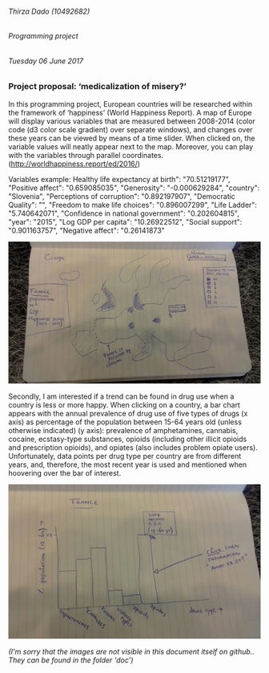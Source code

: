 

###### Thirza Dado (10492682)
###### Programming project
###### Tuesday 06 June 2017

### Project proposal: ‘medicalization of misery?’

In this programming project, European countries will be researched within the framework of ‘happiness’ (World Happiness Report). A map of Europe will display various variables that are measured between 2008-2014 (color code (d3 color scale gradient) over separate windows), and changes over these years can be viewed by means of a time slider. When clicked on, the variable values will neatly appear next to the map. Moreover, you can play with the variables through parallel coordinates.
(http://worldhappiness.report/ed/2016/) 

Variables example:
Healthy life expectancy at birth": "70.51219177",
      "Positive affect": "0.659085035",
      "Generosity": "-0.000629284",
      "country": "Slovenia",
      "Perceptions of corruption": "0.892197907",
      "Democratic Quality": "",
      "Freedom to make life choices": "0.896007299",
      "Life Ladder": "5.740642071",
      "Confidence in national government": "0.202604815",
      "year": "2015",
      "Log GDP per capita": "10.26922512",
      "Social support": "0.901163757",
      "Negative affect": "0.26141873"


![sketch1](doc\afb1.png "afb1")

Secondly, I am interested if a trend can be found in drug use when a country is less or more happy. When clicking on a country, a bar chart appears with the annual prevalence of drug use of five types of drugs (x axis) as percentage of the population between 15-64 years old (unless otherwise indicated) (y axis): prevalence of amphetamines, cannabis, cocaine, ecstasy-type substances, opioids (including other illicit opioids and prescription opioids), and opiates (also includes problem opiate users). Unfortunately, data points per drug type per country are from different years, and, therefore, the most recent year is used and mentioned when hoovering over the bar of interest.

![sketch2](doc\afb2.png "afb2")


*(I'm sorry that the images are not visible in this document itself on github.. They can be found in the folder 'doc')*
